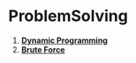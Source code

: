 # ProblemSolving
1. [**Dynamic Programming**](https://dldnjs1013.atlassian.net/l/c/ee0Fb6tz)
1. [**Brute Force**](https://dldnjs1013.atlassian.net/l/c/fkoLv25s)

